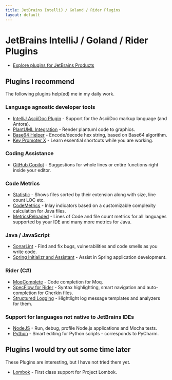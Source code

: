 ```yaml
---
title: JetBrains IntelliJ / Goland / Rider Plugins
layout: default
---
```


# JetBrains IntelliJ / Goland / Rider Plugins

* [Explore plugins for JetBrains Products](https://plugins.jetbrains.com/)

## Plugins I recommend

The following plugins help(ed) me in my daily work.

### Language agnostic developer tools

* [IntelliJ AsciiDoc Plugin](https://intellij-asciidoc-plugin.ahus1.de/) - Support for the AsciiDoc markup language (and Antora).
* [PlantUML Integration](https://plugins.jetbrains.com/plugin/7017-plantuml-integration) - Render plantuml code to graphics.
* [Base64 Helper](https://plugins.jetbrains.com/plugin/7372-base64-helper) - Encode/decode hex string, based on Base64 algorithm.
* [Key Promoter X](https://plugins.jetbrains.com/plugin/9792-key-promoter-x) - Learn essential shortcuts while you are working.

### Coding Assistance

* [GitHub Copilot](https://copilot.github.com/) - Suggestions for whole lines or entire functions right inside your editor.

### Code Metrics

* [Statistic](https://plugins.jetbrains.com/plugin/4509-statistic) - Shows files sorted by their extension along with size, line count LOC etc.
* [CodeMetrics](https://plugins.jetbrains.com/plugin/12159-codemetrics) - Inlay indicators based on a customizable complexity calculation for Java files.
* [MetricsReloaded](https://plugins.jetbrains.com/plugin/93-metricsreloaded) - Lines of Code and file count metrics for all languages supported by your IDE and many more metrics for Java.

### Java / JavaScript

* [SonarLint](https://plugins.jetbrains.com/plugin/7973-sonarlint) - Find and fix bugs, vulnerabilities and code smells as you write code.
* [Spring Initializr and Assistant](https://plugins.jetbrains.com/plugin/18622-spring-initializr-and-assistant) - Assist in Spring application development.

### Rider (C#)

* [MoqComplete](https://plugins.jetbrains.com/plugin/12659-moqcomplete) - Code completion for Moq.
* [SpecFlow for Rider](https://plugins.jetbrains.com/plugin/15957-specflow-for-rider) - Syntax highlighting, smart navigation and auto-completion for Gherkin files.
* [Structured Logging](https://plugins.jetbrains.com/plugin/12832-structured-logging) - Hightlight log message templates and analyzers for them.

### Support for languages not native to JetBrains IDEs

* [NodeJS](https://plugins.jetbrains.com/plugin/6098-node-js) - Run, debug, profile Node.js applications and Mocha tests.
* [Python](https://plugins.jetbrains.com/plugin/631-python) - Smart editing for Python scripts - corresponds to PyCharm.

## Plugins I would try out some time later

These Plugins are interesting, but I have not tried them yet.

* [Lombok](https://plugins.jetbrains.com/plugin/6317-lombok) - First class support for Project Lombok.
